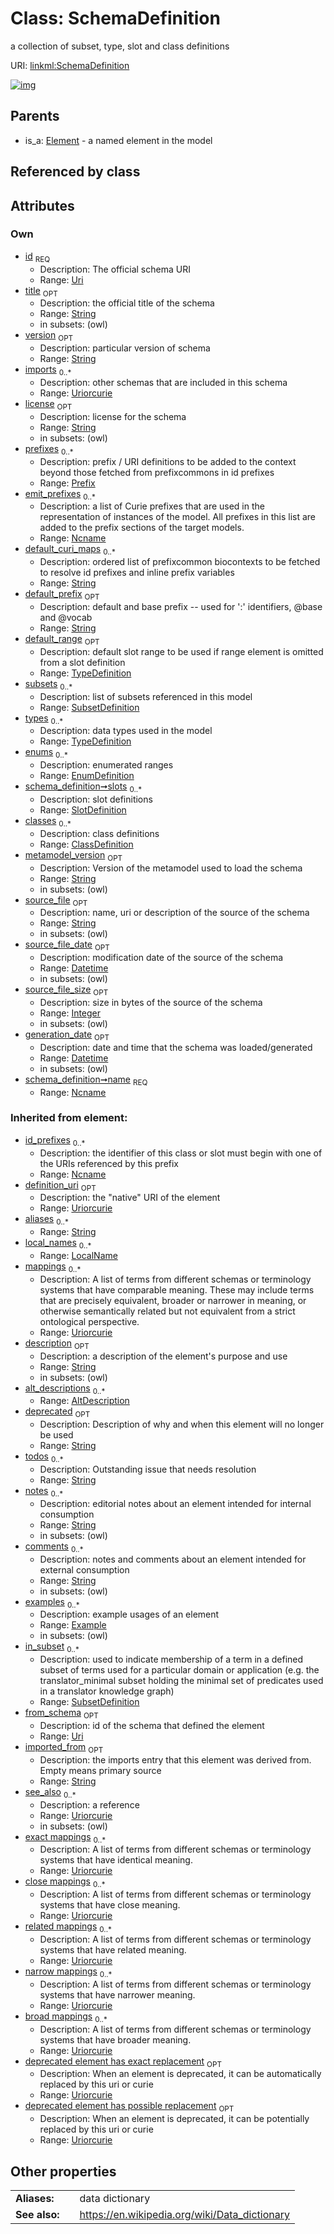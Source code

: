 
# Class: SchemaDefinition


a collection of subset, type, slot and class definitions

URI: [linkml:SchemaDefinition](https://w3id.org/linkml/SchemaDefinition)


[![img](https://yuml.me/diagram/nofunky;dir:TB/class/[TypeDefinition],[SubsetDefinition],[SlotDefinition],[ClassDefinition]<classes%200..*-++[SchemaDefinition&#124;id:uri;title:string%20%3F;version:string%20%3F;imports:uriorcurie%20*;license:string%20%3F;emit_prefixes:ncname%20*;default_curi_maps:string%20*;default_prefix:string%20%3F;metamodel_version:string%20%3F;source_file:string%20%3F;source_file_date:datetime%20%3F;source_file_size:integer%20%3F;generation_date:datetime%20%3F;name:ncname;id_prefixes(i):ncname%20*;definition_uri(i):uriorcurie%20%3F;aliases(i):string%20*;mappings(i):uriorcurie%20*;description(i):string%20%3F;deprecated(i):string%20%3F;todos(i):string%20*;notes(i):string%20*;comments(i):string%20*;from_schema(i):uri%20%3F;imported_from(i):string%20%3F;see_also(i):uriorcurie%20*;exact_mappings(i):uriorcurie%20*;close_mappings(i):uriorcurie%20*;related_mappings(i):uriorcurie%20*;narrow_mappings(i):uriorcurie%20*;broad_mappings(i):uriorcurie%20*;deprecated_element_has_exact_replacement(i):uriorcurie%20%3F;deprecated_element_has_possible_replacement(i):uriorcurie%20%3F],[SlotDefinition]<slots%200..*-++[SchemaDefinition],[EnumDefinition]<enums%200..*-++[SchemaDefinition],[TypeDefinition]<types%200..*-++[SchemaDefinition],[SubsetDefinition]<subsets%200..*-++[SchemaDefinition],[TypeDefinition]<default_range%200..1-%20[SchemaDefinition],[Prefix]<prefixes%200..*-++[SchemaDefinition],[Element]^-[SchemaDefinition],[Prefix],[LocalName],[Extension],[Example],[EnumDefinition],[Element],[ClassDefinition],[Annotation],[AltDescription])](https://yuml.me/diagram/nofunky;dir:TB/class/[TypeDefinition],[SubsetDefinition],[SlotDefinition],[ClassDefinition]<classes%200..*-++[SchemaDefinition&#124;id:uri;title:string%20%3F;version:string%20%3F;imports:uriorcurie%20*;license:string%20%3F;emit_prefixes:ncname%20*;default_curi_maps:string%20*;default_prefix:string%20%3F;metamodel_version:string%20%3F;source_file:string%20%3F;source_file_date:datetime%20%3F;source_file_size:integer%20%3F;generation_date:datetime%20%3F;name:ncname;id_prefixes(i):ncname%20*;definition_uri(i):uriorcurie%20%3F;aliases(i):string%20*;mappings(i):uriorcurie%20*;description(i):string%20%3F;deprecated(i):string%20%3F;todos(i):string%20*;notes(i):string%20*;comments(i):string%20*;from_schema(i):uri%20%3F;imported_from(i):string%20%3F;see_also(i):uriorcurie%20*;exact_mappings(i):uriorcurie%20*;close_mappings(i):uriorcurie%20*;related_mappings(i):uriorcurie%20*;narrow_mappings(i):uriorcurie%20*;broad_mappings(i):uriorcurie%20*;deprecated_element_has_exact_replacement(i):uriorcurie%20%3F;deprecated_element_has_possible_replacement(i):uriorcurie%20%3F],[SlotDefinition]<slots%200..*-++[SchemaDefinition],[EnumDefinition]<enums%200..*-++[SchemaDefinition],[TypeDefinition]<types%200..*-++[SchemaDefinition],[SubsetDefinition]<subsets%200..*-++[SchemaDefinition],[TypeDefinition]<default_range%200..1-%20[SchemaDefinition],[Prefix]<prefixes%200..*-++[SchemaDefinition],[Element]^-[SchemaDefinition],[Prefix],[LocalName],[Extension],[Example],[EnumDefinition],[Element],[ClassDefinition],[Annotation],[AltDescription])

## Parents

 *  is_a: [Element](Element.md) - a named element in the model

## Referenced by class


## Attributes


### Own

 * [id](id.md)  <sub>REQ</sub>
     * Description: The official schema URI
     * Range: [Uri](types/Uri.md)
 * [title](title.md)  <sub>OPT</sub>
     * Description: the official title of the schema
     * Range: [String](types/String.md)
     * in subsets: (owl)
 * [version](version.md)  <sub>OPT</sub>
     * Description: particular version of schema
     * Range: [String](types/String.md)
 * [imports](imports.md)  <sub>0..\*</sub>
     * Description: other schemas that are included in this schema
     * Range: [Uriorcurie](types/Uriorcurie.md)
 * [license](license.md)  <sub>OPT</sub>
     * Description: license for the schema
     * Range: [String](types/String.md)
     * in subsets: (owl)
 * [prefixes](prefixes.md)  <sub>0..\*</sub>
     * Description: prefix / URI definitions to be added to the context beyond those fetched from prefixcommons in id prefixes
     * Range: [Prefix](Prefix.md)
 * [emit_prefixes](emit_prefixes.md)  <sub>0..\*</sub>
     * Description: a list of Curie prefixes that are used in the representation of instances of the model.  All prefixes in this list are added to the prefix sections of the target models.
     * Range: [Ncname](types/Ncname.md)
 * [default_curi_maps](default_curi_maps.md)  <sub>0..\*</sub>
     * Description: ordered list of prefixcommon biocontexts to be fetched to resolve id prefixes and inline prefix variables
     * Range: [String](types/String.md)
 * [default_prefix](default_prefix.md)  <sub>OPT</sub>
     * Description: default and base prefix -- used for ':' identifiers, @base and @vocab
     * Range: [String](types/String.md)
 * [default_range](default_range.md)  <sub>OPT</sub>
     * Description: default slot range to be used if range element is omitted from a slot definition
     * Range: [TypeDefinition](TypeDefinition.md)
 * [subsets](subsets.md)  <sub>0..\*</sub>
     * Description: list of subsets referenced in this model
     * Range: [SubsetDefinition](SubsetDefinition.md)
 * [types](types.md)  <sub>0..\*</sub>
     * Description: data types used in the model
     * Range: [TypeDefinition](TypeDefinition.md)
 * [enums](enums.md)  <sub>0..\*</sub>
     * Description: enumerated ranges
     * Range: [EnumDefinition](EnumDefinition.md)
 * [schema_definition➞slots](slot_definitions.md)  <sub>0..\*</sub>
     * Description: slot definitions
     * Range: [SlotDefinition](SlotDefinition.md)
 * [classes](classes.md)  <sub>0..\*</sub>
     * Description: class definitions
     * Range: [ClassDefinition](ClassDefinition.md)
 * [metamodel_version](metamodel_version.md)  <sub>OPT</sub>
     * Description: Version of the metamodel used to load the schema
     * Range: [String](types/String.md)
     * in subsets: (owl)
 * [source_file](source_file.md)  <sub>OPT</sub>
     * Description: name, uri or description of the source of the schema
     * Range: [String](types/String.md)
     * in subsets: (owl)
 * [source_file_date](source_file_date.md)  <sub>OPT</sub>
     * Description: modification date of the source of the schema
     * Range: [Datetime](types/Datetime.md)
     * in subsets: (owl)
 * [source_file_size](source_file_size.md)  <sub>OPT</sub>
     * Description: size in bytes of the source of the schema
     * Range: [Integer](types/Integer.md)
     * in subsets: (owl)
 * [generation_date](generation_date.md)  <sub>OPT</sub>
     * Description: date and time that the schema was loaded/generated
     * Range: [Datetime](types/Datetime.md)
     * in subsets: (owl)
 * [schema_definition➞name](schema_definition_name.md)  <sub>REQ</sub>
     * Range: [Ncname](types/Ncname.md)

### Inherited from element:

 * [id_prefixes](id_prefixes.md)  <sub>0..\*</sub>
     * Description: the identifier of this class or slot must begin with one of the URIs referenced by this prefix
     * Range: [Ncname](types/Ncname.md)
 * [definition_uri](definition_uri.md)  <sub>OPT</sub>
     * Description: the "native" URI of the element
     * Range: [Uriorcurie](types/Uriorcurie.md)
 * [aliases](aliases.md)  <sub>0..\*</sub>
     * Range: [String](types/String.md)
 * [local_names](local_names.md)  <sub>0..\*</sub>
     * Range: [LocalName](LocalName.md)
 * [mappings](mappings.md)  <sub>0..\*</sub>
     * Description: A list of terms from different schemas or terminology systems that have comparable meaning. These may include terms that are precisely equivalent, broader or narrower in meaning, or otherwise semantically related but not equivalent from a strict ontological perspective.
     * Range: [Uriorcurie](types/Uriorcurie.md)
 * [description](description.md)  <sub>OPT</sub>
     * Description: a description of the element's purpose and use
     * Range: [String](types/String.md)
     * in subsets: (owl)
 * [alt_descriptions](alt_descriptions.md)  <sub>0..\*</sub>
     * Range: [AltDescription](AltDescription.md)
 * [deprecated](deprecated.md)  <sub>OPT</sub>
     * Description: Description of why and when this element will no longer be used
     * Range: [String](types/String.md)
 * [todos](todos.md)  <sub>0..\*</sub>
     * Description: Outstanding issue that needs resolution
     * Range: [String](types/String.md)
 * [notes](notes.md)  <sub>0..\*</sub>
     * Description: editorial notes about an element intended for internal consumption
     * Range: [String](types/String.md)
     * in subsets: (owl)
 * [comments](comments.md)  <sub>0..\*</sub>
     * Description: notes and comments about an element intended for external consumption
     * Range: [String](types/String.md)
     * in subsets: (owl)
 * [examples](examples.md)  <sub>0..\*</sub>
     * Description: example usages of an element
     * Range: [Example](Example.md)
     * in subsets: (owl)
 * [in_subset](in_subset.md)  <sub>0..\*</sub>
     * Description: used to indicate membership of a term in a defined subset of terms used for a particular domain or application (e.g. the translator_minimal subset holding the minimal set of predicates used in a translator knowledge graph)
     * Range: [SubsetDefinition](SubsetDefinition.md)
 * [from_schema](from_schema.md)  <sub>OPT</sub>
     * Description: id of the schema that defined the element
     * Range: [Uri](types/Uri.md)
 * [imported_from](imported_from.md)  <sub>OPT</sub>
     * Description: the imports entry that this element was derived from.  Empty means primary source
     * Range: [String](types/String.md)
 * [see_also](see_also.md)  <sub>0..\*</sub>
     * Description: a reference
     * Range: [Uriorcurie](types/Uriorcurie.md)
     * in subsets: (owl)
 * [exact mappings](exact_mappings.md)  <sub>0..\*</sub>
     * Description: A list of terms from different schemas or terminology systems that have identical meaning.
     * Range: [Uriorcurie](types/Uriorcurie.md)
 * [close mappings](close_mappings.md)  <sub>0..\*</sub>
     * Description: A list of terms from different schemas or terminology systems that have close meaning.
     * Range: [Uriorcurie](types/Uriorcurie.md)
 * [related mappings](related_mappings.md)  <sub>0..\*</sub>
     * Description: A list of terms from different schemas or terminology systems that have related meaning.
     * Range: [Uriorcurie](types/Uriorcurie.md)
 * [narrow mappings](narrow_mappings.md)  <sub>0..\*</sub>
     * Description: A list of terms from different schemas or terminology systems that have narrower meaning.
     * Range: [Uriorcurie](types/Uriorcurie.md)
 * [broad mappings](broad_mappings.md)  <sub>0..\*</sub>
     * Description: A list of terms from different schemas or terminology systems that have broader meaning.
     * Range: [Uriorcurie](types/Uriorcurie.md)
 * [deprecated element has exact replacement](deprecated_element_has_exact_replacement.md)  <sub>OPT</sub>
     * Description: When an element is deprecated, it can be automatically replaced by this uri or curie
     * Range: [Uriorcurie](types/Uriorcurie.md)
 * [deprecated element has possible replacement](deprecated_element_has_possible_replacement.md)  <sub>OPT</sub>
     * Description: When an element is deprecated, it can be potentially replaced by this uri or curie
     * Range: [Uriorcurie](types/Uriorcurie.md)

## Other properties

|  |  |  |
| --- | --- | --- |
| **Aliases:** | | data dictionary |
| **See also:** | | https://en.wikipedia.org/wiki/Data_dictionary |

